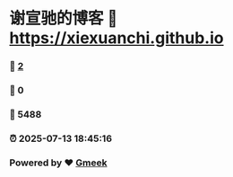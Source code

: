 # 谢宣驰的博客 :link: https://xiexuanchi.github.io 
### :page_facing_up: [2](https://xiexuanchi.github.io/tag.html) 
### :speech_balloon: 0 
### :hibiscus: 5488 
### :alarm_clock: 2025-07-13 18:45:16 
### Powered by :heart: [Gmeek](https://github.com/Meekdai/Gmeek)
